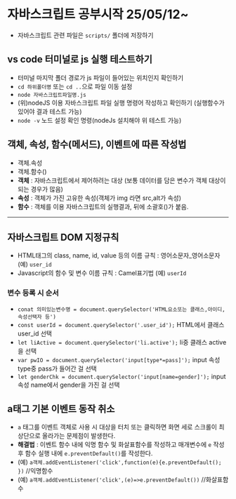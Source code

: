 # 자바스크립트 공부시작 25/05/12~
* 자바스크립트 관련 파일은 `scripts/` 폴더에 저장하기
## vs code 터미널로 js 실행 테스트하기
* 터미널 마지막 폴더 경로가 js 파일이 들어있는 위치인지 확인하기
* `cd 하위폴더명` 또는 `cd ..`으로 파일 이동 설정
* `node 자바스크립트파일명.js`
* (위)nodeJS 이용 자바스크립트 파일 실행 명령어 작성하고 확인하기 (실행함수가 있어야 결과 테스트 가능)
* `node -v` 노드 설정 확인 명령(nodeJs 설치해야 위 테스트 가능)
## 객체, 속성, 함수(메서드), 이벤트에 따른 작성법
* 객체.속성
* 객체.함수()
* **객체** : 자바스크립트에서 제어하려는 대상 (보통 데이터를 담은 변수가 객체 대상이 되는 경우가 많음)
* **속성** : 객체가 가진 고유한 속성(객체가 img 라면 src,alt가 속성)
* **함수** : 객체를  이용 자바스크립트의 실행결과, 뒤에 소괄호()가 붙음.
----------------
## 자바스크립트 DOM 지정규칙
* HTML태그의 class, name, id, value 등의 이름 규칙 : 영어소문자_영어소문자 (예) `user_id`
* Javascript의 함수 및 변수 이름 규칙 : Camel표기법 (예) `userId`
### 변수 등록 시 순서
* `conat 의미있는변수명 = document.querySelector('HTML요소또는 클래스,아이디,속성선택자 등')`
* `const userId = document.querySelector('.user_id');` HTML에서 클래스 user_id 선택
* `let liActive = document.querySelector('li.active');` li중 클래스 active을 선택
* `var pwIO = document.querySelector('input[type*=pass]');` input 속성 type중 pass가 들어간 걸 선택
* `let genderChk = document.querySelector('input[name=gender]');` input 속성 name에서 gender을 가진 걸 선택
## a태그 기본 이벤트 동작 취소
* `a` 태그를 이벤트 객체로 사용 시 대상을 터치 또는 클릭하면 화면 세로 스크롤이 최상단으로 올라가는 문제점이 발생한다.
* **해결법** : 이벤트 함수 내에 익명 함수 및 화살표함수를 작성하고 매개변수에 `e` 작성 후 함수 실행 내에 `e.preventDefault()`를 작성한다.
* (예) `a객체.addEventListener('click',function(e){e.preventDefault(); })` //익명함수
* (예) `a객체.addEventListener('click',(e)=>e.preventDefault())` //화살표함수
